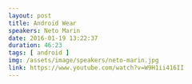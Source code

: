 ```yaml
---
layout: post
title: Android Wear
speakers: Neto Marin
date: 2016-01-19 13:22:37
duration: 46:23
tags: [ android ]
img: /assets/image/speakers/neto-marin.jpg
link: https://www.youtube.com/watch?v=W9H1ii416II
---
```

